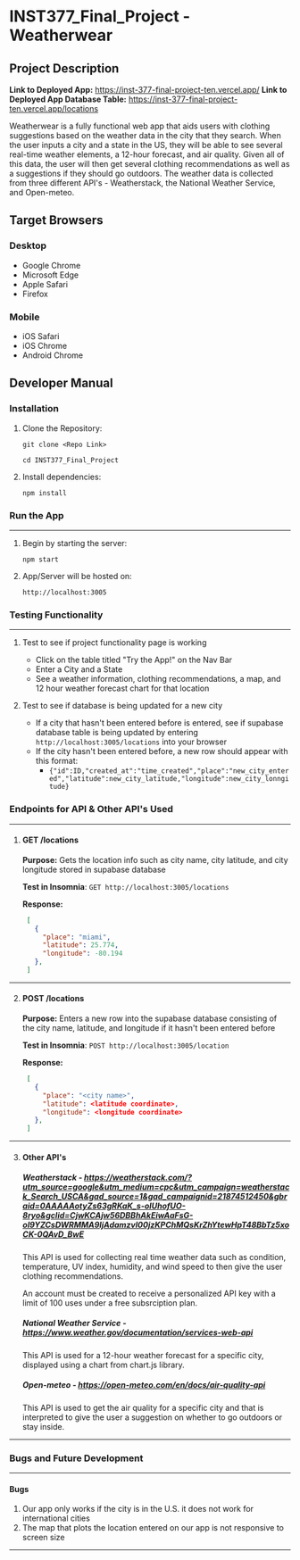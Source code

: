 # INST377_Final_Project - Weatherwear

## Project Description

**Link to Deployed App:** https://inst-377-final-project-ten.vercel.app/
**Link to Deployed App Database Table:** https://inst-377-final-project-ten.vercel.app/locations


Weatherwear is a fully functional web app that aids users with clothing suggestions based on the weather data in the city that they search. When the user inputs a city and a state in the US, they will be able to see several real-time weather elements, a 12-hour forecast, and air quality. Given all of this data, the user will then get several clothing recommendations as well as a suggestions if they should go outdoors. The weather data is collected from three different API's - Weatherstack, the National Weather Service, and Open-meteo.
## Target Browsers
### Desktop
* Google Chrome
* Microsoft Edge
* Apple Safari
* Firefox
### Mobile 
* iOS Safari
* iOS Chrome
* Android Chrome


## Developer Manual

### Installation
1. Clone the Repository:

    ```
    git clone <Repo Link>

    cd INST377_Final_Project
    ```

2. Install dependencies:

    ```
    npm install
    ```

### Run the App
---
1. Begin by starting the server:
    ```
    npm start
    ```

2. App/Server will be hosted on:
    ```
    http://localhost:3005
    ```

### Testing Functionality
---
1. Test to see if project functionality page is working
    * Click on the table titled "Try the App!" on the Nav Bar
    * Enter a City and a State 
    * See a weather information, clothing recommendations, a map, and 12 hour weather forecast chart for that location

2. Test to see if database is being updated for a new city
    * If a city that hasn't been entered before is entered, see if supabase database table is being updated by entering `http://localhost:3005/locations` into your browser
    * If the city hasn't been entered before, a new row should appear with this format: 
        * `{"id":ID,"created_at":"time_created","place":"new_city_entered","latitude":new_city_latitude,"longitude":new_city_lonngitude}`

### Endpoints for API & Other API's Used
---
1. #### GET /locations
    **Purpose:** Gets the location info such as city name, city latitude, and city longitude stored in supabase database 

    **Test in Insomnia**: `GET http://localhost:3005/locations`

    **Response:** 
    ```json
     [
       {
         "place": "miami",
         "latitude": 25.774,
         "longitude": -80.194
       },
     ]
     ```

---

2. #### POST /locations
    **Purpose:** Enters a new row into the supabase database consisting of the city name, latitude, and longitude if it hasn't been entered before 

    **Test in Insomnia**: `POST http://localhost:3005/location`

    **Response:** 
    ```json
     [
       {
         "place": "<city name>",
         "latitude": <latitude coordinate>,
         "longitude": <longitude coordinate>
       },
     ]
     ```

---

3. #### Other API's

    ##### Weatherstack - https://weatherstack.com/?utm_source=google&utm_medium=cpc&utm_campaign=weatherstack_Search_USCA&gad_source=1&gad_campaignid=21874512450&gbraid=0AAAAAotyZs63gRKaK_s-oIUhofUO-8ryo&gclid=CjwKCAjw56DBBhAkEiwAaFsG-oI9YZCsDWRMMA9IjAdamzvl00jzKPChMQsKrZhYtewHpT48BbTz5xoCK-0QAvD_BwE


    This API is used for collecting real time weather data such as condition, temperature, UV index, humidity, and wind speed to then give the user clothing recommendations.

    An account must be created to receive a personalized API key with a limit of 100 uses under a free subsrciption plan.

    ##### National Weather Service - https://www.weather.gov/documentation/services-web-api

    This API is used for a 12-hour weather forecast for a specific city, displayed using a chart from chart.js library.



    ##### Open-meteo - https://open-meteo.com/en/docs/air-quality-api

    This API is used to get the air quality for a specific city and that is interpreted to give the user a suggestion on whether to go outdoors or stay inside.

--- 

### Bugs and Future Development
---
#### Bugs ###
1. Our app only works if the city is in the U.S. it does not work for international cities
2. The map that plots the location entered on our app is not responsive to screen size
---


